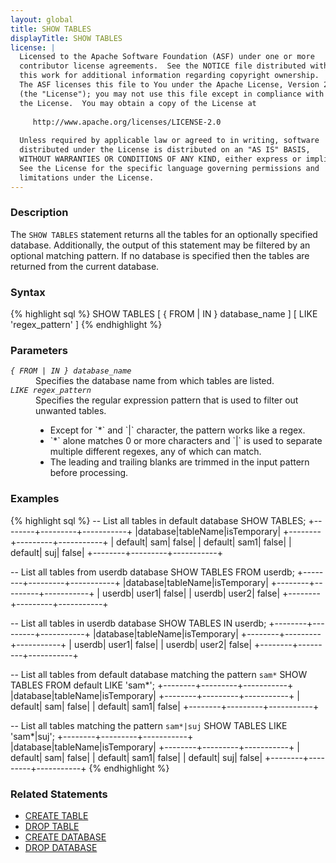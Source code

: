```yaml
---
layout: global
title: SHOW TABLES
displayTitle: SHOW TABLES
license: |
  Licensed to the Apache Software Foundation (ASF) under one or more
  contributor license agreements.  See the NOTICE file distributed with
  this work for additional information regarding copyright ownership.
  The ASF licenses this file to You under the Apache License, Version 2.0
  (the "License"); you may not use this file except in compliance with
  the License.  You may obtain a copy of the License at
 
     http://www.apache.org/licenses/LICENSE-2.0
 
  Unless required by applicable law or agreed to in writing, software
  distributed under the License is distributed on an "AS IS" BASIS,
  WITHOUT WARRANTIES OR CONDITIONS OF ANY KIND, either express or implied.
  See the License for the specific language governing permissions and
  limitations under the License.
---
```


### Description

The `SHOW TABLES` statement returns all the tables for an optionally specified database.
Additionally, the output of this statement may be filtered by an optional matching
pattern. If no database is specified then the tables are returned from the 
current database.

### Syntax

{% highlight sql %}
SHOW TABLES [ { FROM | IN } database_name ] [ LIKE 'regex_pattern' ]
{% endhighlight %}

### Parameters

<dl>
  <dt><code><em>{ FROM | IN } database_name</em></code></dt>
  <dd>
     Specifies the database name from which tables are listed.
  </dd>
  <dt><code><em>LIKE regex_pattern</em></code></dt>
  <dd>
     Specifies the regular expression pattern that is used to filter out unwanted tables. 
     <ul> 
          <li> Except for `*` and `|` character, the pattern works like a regex.</li>
          <li> `*` alone matches 0 or more characters and `|` is used to separate multiple different regexes,
           any of which can match. </li>
          <li> The leading and trailing blanks are trimmed in the input pattern before processing.</li>
     </ul>
    
  </dd>
</dl>

### Examples

{% highlight sql %}
-- List all tables in default database
SHOW TABLES;
  +--------+---------+-----------+
  |database|tableName|isTemporary|
  +--------+---------+-----------+
  | default|      sam|      false|
  | default|     sam1|      false|
  | default|      suj|      false|
  +--------+---------+-----------+

-- List all tables from userdb database 
SHOW TABLES FROM userdb;
  +--------+---------+-----------+
  |database|tableName|isTemporary|
  +--------+---------+-----------+
  |  userdb|    user1|      false|
  |  userdb|    user2|      false|
  +--------+---------+-----------+

-- List all tables in userdb database
SHOW TABLES IN userdb;
  +--------+---------+-----------+
  |database|tableName|isTemporary|
  +--------+---------+-----------+
  |  userdb|    user1|      false|
  |  userdb|    user2|      false|
  +--------+---------+-----------+

-- List all tables from default database matching the pattern `sam*`
SHOW TABLES FROM default LIKE 'sam*';
  +--------+---------+-----------+
  |database|tableName|isTemporary|
  +--------+---------+-----------+
  | default|      sam|      false|
  | default|     sam1|      false|
  +--------+---------+-----------+
  
-- List all tables matching the pattern `sam*|suj`
SHOW TABLES LIKE 'sam*|suj';
  +--------+---------+-----------+
  |database|tableName|isTemporary|
  +--------+---------+-----------+
  | default|      sam|      false|
  | default|     sam1|      false|
  | default|      suj|      false|
  +--------+---------+-----------+
{% endhighlight %}

### Related Statements

 * [CREATE TABLE](sql-ref-syntax-ddl-create-table.html)
 * [DROP TABLE](sql-ref-syntax-ddl-drop-table.html)
 * [CREATE DATABASE](sql-ref-syntax-ddl-create-database.html)
 * [DROP DATABASE](sql-ref-syntax-ddl-drop-database.html)
